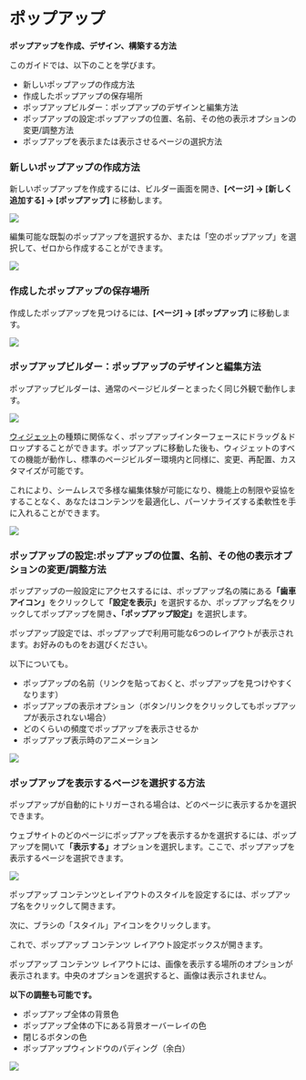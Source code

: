 # ポップアップ

**ポップアップを作成、デザイン、構築する方法**

このガイドでは、以下のことを学びます。

* 新しいポップアップの作成方法
* 作成したポップアップの保存場所
* ポップアップビルダー：ポップアップのデザインと編集方法
* ポップアップの設定:ポップアップの位置、名前、その他の表示オプションの変更/調整方法
* ポップアップを表示または表示させるページの選択方法

### 新しいポップアップの作成方法

新しいポップアップを作成するには、ビルダー画面を開き、**\[ページ] -> \[新しく追加する] -> \[ポップアップ]** に移動します。

![](https://buildersupport.gitbook.io/~gitbook/image?url=https%3A%2F%2F3435513056-files.gitbook.io%2F%7E%2Ffiles%2Fv0%2Fb%2Fgitbook-x-prod.appspot.com%2Fo%2Fspaces%252FdG2nDIBweqHNGjfJ4NQm%252Fuploads%252Fqd9WjVErEIrd4a7TLDmT%252FGroup%25201171280967.png%3Falt%3Dmedia%26token%3D11e3a79d-e10f-4045-b85e-990e57777b30\&width=768\&dpr=4\&quality=100\&sign=8cb6801e\&sv=1)

編集可能な既製のポップアップを選択するか、または「空のポップアップ」を選択して、ゼロから作成することができます。

![](https://buildersupport.gitbook.io/~gitbook/image?url=https%3A%2F%2F3435513056-files.gitbook.io%2F%7E%2Ffiles%2Fv0%2Fb%2Fgitbook-x-prod.appspot.com%2Fo%2Fspaces%252FdG2nDIBweqHNGjfJ4NQm%252Fuploads%252Fmg3oagPVQdKnwtQmrZjM%252Fsdssads55.PNG%3Falt%3Dmedia%26token%3Df30c57e3-58d9-48d7-8361-967a00cbccc1\&width=768\&dpr=4\&quality=100\&sign=e2212208\&sv=1)

### 作成したポップアップの保存場所

作成したポップアップを見つけるには、**\[ページ] -> \[ポップアップ]** に移動します。

![](https://buildersupport.gitbook.io/~gitbook/image?url=https%3A%2F%2F3435513056-files.gitbook.io%2F%7E%2Ffiles%2Fv0%2Fb%2Fgitbook-x-prod.appspot.com%2Fo%2Fspaces%252FdG2nDIBweqHNGjfJ4NQm%252Fuploads%252FVfngxrpx6SyaJ9I5k2P7%252FGroup%25201171280967%2520%281%29.png%3Falt%3Dmedia%26token%3D218d09d5-4258-4597-af84-29385cf7d257\&width=768\&dpr=4\&quality=100\&sign=be99e2ab\&sv=1)

### ポップアップビルダー：ポップアップのデザインと編集方法

ポップアップビルダーは、通常のページビルダーとまったく同じ外観で動作します。

![](https://buildersupport.gitbook.io/~gitbook/image?url=https%3A%2F%2F3435513056-files.gitbook.io%2F%7E%2Ffiles%2Fv0%2Fb%2Fgitbook-x-prod.appspot.com%2Fo%2Fspaces%252FdG2nDIBweqHNGjfJ4NQm%252Fuploads%252Fp2sH1sZImAvg58WOVMHe%252Fsdsdasdasdaa.PNG%3Falt%3Dmedia%26token%3Dcfc953a6-0765-497b-bab0-bd6721d2709c\&width=768\&dpr=4\&quality=100\&sign=6cf89cea\&sv=1)

[ウィジェット](../wijetto/)の種類に関係なく、ポップアップインターフェースにドラッグ＆ドロップすることができます。ポップアップに移動した後も、ウィジェットのすべての機能が動作し、標準のページビルダー環境内と同様に、変更、再配置、カスタマイズが可能です。

これにより、シームレスで多様な編集体験が可能になり、機能上の制限や妥協をすることなく、あなたはコンテンツを最適化し、パーソナライズする柔軟性を手に入れることができます。

![](https://buildersupport.gitbook.io/~gitbook/image?url=https%3A%2F%2F3435513056-files.gitbook.io%2F%7E%2Ffiles%2Fv0%2Fb%2Fgitbook-x-prod.appspot.com%2Fo%2Fspaces%252FdG2nDIBweqHNGjfJ4NQm%252Fuploads%252FIzLdnz8z2Gv0rpH4V9Rp%252FGroup%25201171280967%2520%282%29.png%3Falt%3Dmedia%26token%3Db96b72f5-7198-42cf-a607-972f75d3328a\&width=768\&dpr=4\&quality=100\&sign=a3758af1\&sv=1)

### ポップアップの設定:ポップアップの位置、名前、その他の表示オプションの変更/調整方法

ポップアップの一般設定にアクセスするには、ポップアップ名の隣にあ&#x308B;**「歯車アイコン」**&#x3092;クリックし&#x3066;**「設定を表示」**&#x3092;選択するか、ポップアップ名をクリックしてポップアップを開&#x304D;**、「ポップアップ設定」**&#x3092;選択します。

ポップアップ設定では、ポップアップで利用可能な6つのレイアウトが表示されます。お好みのものをお選びください。

以下についても。

* ポップアップの名前（リンクを貼っておくと、ポップアップを見つけやすくなります）
* ポップアップの表示オプション（ボタン/リンクをクリックしてもポップアップが表示されない場合）
* どのくらいの頻度でポップアップを表示させるか
* ポップアップ表示時のアニメーション

![](https://buildersupport.gitbook.io/~gitbook/image?url=https%3A%2F%2F3435513056-files.gitbook.io%2F%7E%2Ffiles%2Fv0%2Fb%2Fgitbook-x-prod.appspot.com%2Fo%2Fspaces%252FdG2nDIBweqHNGjfJ4NQm%252Fuploads%252FSnMhmKKbaiSsbHpkg74h%252Fdsdf454.PNG%3Falt%3Dmedia%26token%3D8f61f54f-9cab-4d02-bd97-4cee014b6e2f\&width=768\&dpr=4\&quality=100\&sign=4f3f69ea\&sv=1)

### ポップアップを表示するページを選択する方法

ポップアップが自動的にトリガーされる場合は、どのページに表示するかを選択できます。

ウェブサイトのどのページにポップアップを表示するかを選択するには、ポップアップを開い&#x3066;**「表示する」**&#x30AA;プションを選択します。ここで、ポップアップを表示するページを選択できます。

![](https://buildersupport.gitbook.io/~gitbook/image?url=https%3A%2F%2F3435513056-files.gitbook.io%2F%7E%2Ffiles%2Fv0%2Fb%2Fgitbook-x-prod.appspot.com%2Fo%2Fspaces%252FdG2nDIBweqHNGjfJ4NQm%252Fuploads%252FO6Jvq1FMWFQPME2eOy7x%252FGroup%25201171280967%2520%283%29.png%3Falt%3Dmedia%26token%3Dc9f88085-13d4-4362-bbd9-2f3d658b456d\&width=768\&dpr=4\&quality=100\&sign=aae370c9\&sv=1)

ポップアップ コンテンツとレイアウトのスタイルを設定するには、ポップアップ名をクリックして開きます。

次に、ブラシの「スタイル」アイコンをクリックします。

これで、ポップアップ コンテンツ レイアウト設定ボックスが開きます。

ポップアップ コンテンツ レイアウトには、画像を表示する場所のオプションが表示されます。中央のオプションを選択すると、画像は表示されません。

**以下の調整も可能です。**

* ポップアップ全体の背景色
* ポップアップ全体の下にある背景オーバーレイの色
* 閉じるボタンの色
* ポップアップウィンドウのパディング（余白）

![](https://buildersupport.gitbook.io/~gitbook/image?url=https%3A%2F%2F3435513056-files.gitbook.io%2F%7E%2Ffiles%2Fv0%2Fb%2Fgitbook-x-prod.appspot.com%2Fo%2Fspaces%252FdG2nDIBweqHNGjfJ4NQm%252Fuploads%252F3mZTBx4DsiYvwopDsbgc%252FSDF554.PNG%3Falt%3Dmedia%26token%3D7d139afe-6055-4823-ad75-4845d64bbcba\&width=768\&dpr=4\&quality=100\&sign=1ee9f2de\&sv=1)
